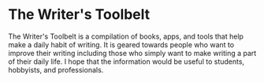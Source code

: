 # The Writer's Toolbelt

The Writer's Toolbelt is a compilation of books, apps, and tools that help make a daily habit of writing.
It is geared towards people who want to improve their writing including those who simply want to make writing a part of their daily life.
I hope that the information would be useful to students, hobbyists, and professionals.
